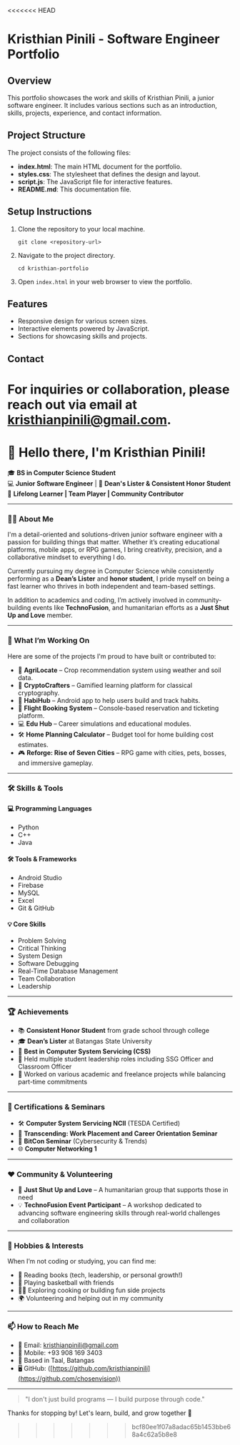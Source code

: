 <<<<<<< HEAD
# Kristhian Pinili - Software Engineer Portfolio

## Overview
This portfolio showcases the work and skills of Kristhian Pinili, a junior software engineer. It includes various sections such as an introduction, skills, projects, experience, and contact information.

## Project Structure
The project consists of the following files:
- **index.html**: The main HTML document for the portfolio.
- **styles.css**: The stylesheet that defines the design and layout.
- **script.js**: The JavaScript file for interactive features.
- **README.md**: This documentation file.

## Setup Instructions
1. Clone the repository to your local machine.
   ```
   git clone <repository-url>
   ```
2. Navigate to the project directory.
   ```
   cd kristhian-portfolio
   ```
3. Open `index.html` in your web browser to view the portfolio.

## Features
- Responsive design for various screen sizes.
- Interactive elements powered by JavaScript.
- Sections for showcasing skills and projects.

## Contact
For inquiries or collaboration, please reach out via email at kristhianpinili@gmail.com.
=======
# 👋 Hello there, I'm Kristhian Pinili!

🎓 **BS in Computer Science Student**  
💻 **Junior Software Engineer** | 🎯 **Dean's Lister & Consistent Honor Student**  
🌱 **Lifelong Learner | Team Player | Community Contributor**

---

### 👨‍💻 About Me

I'm a detail-oriented and solutions-driven junior software engineer with a passion for building things that matter. Whether it’s creating educational platforms, mobile apps, or RPG games, I bring creativity, precision, and a collaborative mindset to everything I do. 

Currently pursuing my degree in Computer Science while consistently performing as a **Dean’s Lister** and **honor student**, I pride myself on being a fast learner who thrives in both independent and team-based settings.

In addition to academics and coding, I’m actively involved in community-building events like **TechnoFusion**, and humanitarian efforts as a **Just Shut Up and Love** member.

---

### 🚀 What I’m Working On

Here are some of the projects I'm proud to have built or contributed to:

- 🌾 **AgriLocate** – Crop recommendation system using weather and soil data.
- 🧩 **CryptoCrafters** – Gamified learning platform for classical cryptography.
- 📱 **HabiHub** – Android app to help users build and track habits.
- 🧳 **Flight Booking System** – Console-based reservation and ticketing platform.
- 💻 **Edu Hub** – Career simulations and educational modules.
- 🛠 **Home Planning Calculator** – Budget tool for home building cost estimates.
- 🎮 **Reforge: Rise of Seven Cities** – RPG game with cities, pets, bosses, and immersive gameplay.

---

### 🛠️ Skills & Tools

#### 💻 Programming Languages
- Python  
- C++  
- Java  

#### 🛠️ Tools & Frameworks
- Android Studio  
- Firebase  
- MySQL  
- Excel  
- Git & GitHub  

#### 💡 Core Skills
- Problem Solving  
- Critical Thinking  
- System Design  
- Software Debugging  
- Real-Time Database Management  
- Team Collaboration  
- Leadership  

---

### 🏆 Achievements

- 📚 **Consistent Honor Student** from grade school through college  
- 🎓 **Dean’s Lister** at Batangas State University  
- 🥇 **Best in Computer System Servicing (CSS)**  
- 👥 Held multiple student leadership roles including SSG Officer and Classroom Officer  
- 💼 Worked on various academic and freelance projects while balancing part-time commitments  

---

### 📜 Certifications & Seminars

- 🛠 **Computer System Servicing NCII** (TESDA Certified)  
- 🧭 **Transcending: Work Placement and Career Orientation Seminar**  
- 🔐 **BitCon Seminar** (Cybersecurity & Trends)  
- 🌐 **Computer Networking 1**  

---

### ❤️ Community & Volunteering

- 🤝 **Just Shut Up and Love** – A humanitarian group that supports those in need  
- 💡 **TechnoFusion Event Participant** – A workshop dedicated to advancing software engineering skills through real-world challenges and collaboration  

---

### 🎯 Hobbies & Interests

When I’m not coding or studying, you can find me:

- 📖 Reading books (tech, leadership, or personal growth!)  
- 🏀 Playing basketball with friends  
- 🧑‍🍳 Exploring cooking or building fun side projects  
- 🌍 Volunteering and helping out in my community

---

### 📫 How to Reach Me

- 📧 Email: [kristhianpinili@gmail.com](mailto:kristhianpinili@gmail.com)  
- 📱 Mobile: +93 908 169 3403  
- 📍 Based in Taal, Batangas  
- 🖥 GitHub: ([https://github.com/kristhianpinili](https://github.com/chosenvision)) 

---

> "I don't just build programs — I build purpose through code."

Thanks for stopping by! Let's learn, build, and grow together 🚀
>>>>>>> bcf80ee1f07a8adac65b1453bbe68a4c62a5b8e8
